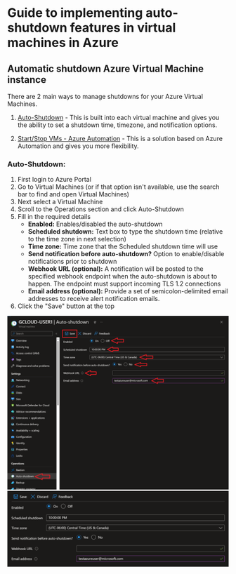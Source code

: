 # Guide to implementing auto-shutdown features in virtual machines in Azure

## Automatic shutdown Azure Virtual Machine instance

There are 2 main ways to manage shutdowns for your Azure Virtual Machines.

1. [Auto-Shutdown](#auto-shutdown)
        - This is built into each virtual machine and gives you the ability to set a shutdown time, timezone, and notification options.
  
2. [Start/Stop VMs - Azure Automation](#startstop-vms---azure-automation)
        - This is a solution based on Azure Automation and gives you more flexibility.


### Auto-Shutdown:<a name="AS"></a>
1. First login to Azure Portal
2. Go to Virtual Machines (or if that option isn't available, use the search bar to find and open Virtual Machines)
3. Next select a Virtual Machine
4. Scroll to the Operations section and click Auto-Shutdown
5. Fill in the required details
   - **Enabled:**  Enables/disabled the auto-shutdown
   - **Scheduled shutdown:**  Text box to type the shutdown time (relative to the time zone in next selection)
   - **Time zone:**  Time zone that the Scheduled shutdown time will use
   - **Send notification before auto-shutdown?**  Option to enable/disable notifications prior to shutdown
   - **Webhook URL (optional):**  A notification will be posted to the specified webhook endpoint when the auto-shutdown is about to happen. The endpoint must support incoming TLS 1.2 connections
   - **Email address (optional):**  Provide a set of semicolon-delimited email addresses to receive alert notification emails.
6. Click the "Save" button at the top

![VM Autoshutdown](/docs/images/VirtualMachine-Properties-Autoshutdown.png)
![Autoshutdown options](/docs/images/Auto-shutdown-options.png)






